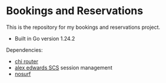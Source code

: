 # Bookings and Reservations

This is the repository for my bookings and reservations project.

- Built in Go version 1.24.2

Dependencies:

- [chi router](https://github.com/go-chi/chi)
- [alex edwards SCS](https://github.com/alexedwards/scs/v2) session management
- [nosurf](https://github.com/justinas/nosurf)
